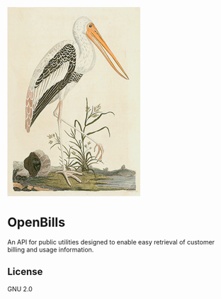 ![OpenBills](openbill.png)
# OpenBills
An API for public utilities designed to enable easy retrieval of customer billing and usage information.

License
---
GNU 2.0
